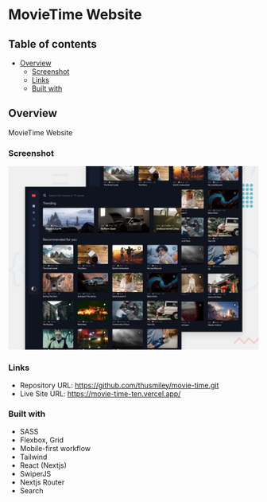 # MovieTime Website

## Table of contents

- [Overview](#overview)
  - [Screenshot](#screenshot)
  - [Links](#links)
  - [Built with](#built-with)

## Overview

MovieTime Website

### Screenshot

![](/public/preview.jpg)

### Links

- Repository URL: https://github.com/thusmiley/movie-time.git
- Live Site URL: https://movie-time-ten.vercel.app/

### Built with

- SASS
- Flexbox, Grid
- Mobile-first workflow
- Tailwind
- React (Nextjs)
- SwiperJS
- Nextjs Router
- Search
